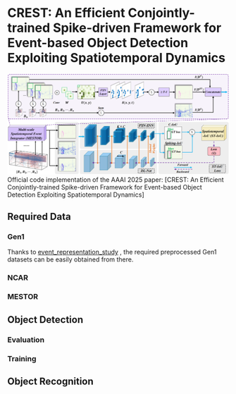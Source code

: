 # CREST: An Efficient Conjointly-trained Spike-driven Framework for Event-based Object Detection Exploiting Spatiotemporal Dynamics
![image](https://github.com/madamei/CREST/blob/main/architecture.png) 
Official code implementation of the AAAI 2025 paper: [CREST: An Efficient Conjointly-trained Spike-driven Framework for Event-based Object Detection Exploiting Spatiotemporal Dynamics]

## Required Data
### Gen1
Thanks to [event_representation_study](https://github.com/uzh-rpg/event_representation_study) , the required preprocessed Gen1 datasets can be easily obtained from there.
### NCAR
### MESTOR

## Object Detection
### Evaluation
### Training


## Object Recognition

